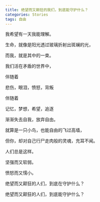 ```yaml
---
title: 绝望而又颠狂的我们，到底能守护什么？
categories: Stories
tags: 自由
---
```


我希望有一天我能理解。

生命，就像是阳光透过玻璃折射出斑斓的光，

而我，就是其中的一束。

我们活在矛盾的世界中，

伴随着

悲伤，眼泪，愤怒，背叛

伴随着

记忆，梦想，希望，追逐

渐渐失去自我，放弃自由。

就算是一只小鸟，也能自由的飞过高墙，

但你，却对自己行尸走肉般的灵魂，充耳不闻。

人们总是这样。

坚强而又软弱。

愤怒而又懦小。

绝望而又颠狂的人们，到底在守护什么？

绝望而又颠狂的人们，到底能守护什么？
